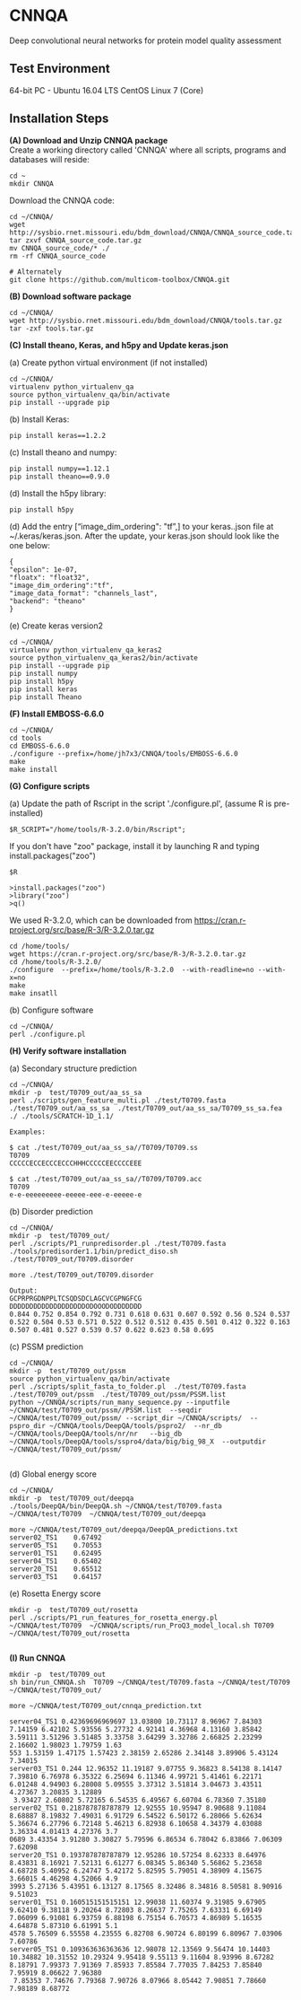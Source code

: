 # CNNQA
Deep convolutional neural networks for protein model quality assessment


Test Environment
--------------------------------------------------------------------------------------
64-bit PC - Ubuntu 16.04 LTS
CentOS Linux 7 (Core)

Installation Steps
--------------------------------------------------------------------------------------

**(A) Download and Unzip CNNQA package**  
Create a working directory called 'CNNQA' where all scripts, programs and databases will reside:
```
cd ~
mkdir CNNQA
```
Download the CNNQA code:
```
cd ~/CNNQA/
wget http://sysbio.rnet.missouri.edu/bdm_download/CNNQA/CNNQA_source_code.tar.gz
tar zxvf CNNQA_source_code.tar.gz
mv CNNQA_source_code/* ./
rm -rf CNNQA_source_code

# Alternately
git clone https://github.com/multicom-toolbox/CNNQA.git
```

**(B) Download software package**  
```
cd ~/CNNQA/  
wget http://sysbio.rnet.missouri.edu/bdm_download/CNNQA/tools.tar.gz
tar -zxf tools.tar.gz
```

**(C) Install theano, Keras, and h5py and Update keras.json**  


(a) Create python virtual environment (if not installed)
```
cd ~/CNNQA/  
virtualenv python_virtualenv_qa
source python_virtualenv_qa/bin/activate
pip install --upgrade pip
```

(b) Install Keras:
```
pip install keras==1.2.2
```

(c) Install theano and numpy: 
```
pip install numpy==1.12.1
pip install theano==0.9.0
```

(d) Install the h5py library:  
```
pip install h5py
```

(d) Add the entry [“image_dim_ordering": "tf”,] to your keras..json file at ~/.keras/keras.json. After the update, your keras.json should look like the one below:  
```
{
"epsilon": 1e-07,
"floatx": "float32",
"image_dim_ordering":"tf",
"image_data_format": "channels_last",
"backend": "theano"
}
```

(e) Create keras version2
```
cd ~/CNNQA/  
virtualenv python_virtualenv_qa_keras2
source python_virtualenv_qa_keras2/bin/activate
pip install --upgrade pip
pip install numpy
pip install h5py
pip install keras
pip install Theano
```

**(F) Install EMBOSS-6.6.0**  
```
cd ~/CNNQA/
cd tools
cd EMBOSS-6.6.0
./configure --prefix=/home/jh7x3/CNNQA/tools/EMBOSS-6.6.0
make
make install
```


**(G) Configure scripts**  

(a) Update the path of Rscript in the script './configure.pl', (assume R is pre-installed)
```
$R_SCRIPT="/home/tools/R-3.2.0/bin/Rscript";
```
If you don't have "zoo" package, install it by launching R and typing install.packages("zoo")

```
$R

>install.packages("zoo")
>library("zoo")
>q()
```
We used R-3.2.0, which can be downloaded from https://cran.r-project.org/src/base/R-3/R-3.2.0.tar.gz
```
cd /home/tools/
wget https://cran.r-project.org/src/base/R-3/R-3.2.0.tar.gz
cd /home/tools/R-3.2.0/
./configure  --prefix=/home/tools/R-3.2.0  --with-readline=no --with-x=no
make
make insatll
```

(b) Configure software

```
cd ~/CNNQA/ 
perl ./configure.pl
```

**(H) Verify software installation**  

(a) Secondary structure prediction
```
cd ~/CNNQA/  
mkdir -p  test/T0709_out/aa_ss_sa
perl ./scripts/gen_feature_multi.pl ./test/T0709.fasta   ./test/T0709_out/aa_ss_sa  ./test/T0709_out/aa_ss_sa/T0709_ss_sa.fea ./ ./tools/SCRATCH-1D_1.1/
```

```
Examples:

$ cat ./test/T0709_out/aa_ss_sa//T0709/T0709.ss
T0709
CCCCCECCECCCECCCHHHCCCCCEECCCCEEE

$ cat ./test/T0709_out/aa_ss_sa//T0709/T0709.acc
T0709
e-e-eeeeeeeee-eeeee-eee-e-eeeee-e
```

(b) Disorder prediction
```
cd ~/CNNQA/  
mkdir -p  test/T0709_out/
perl ./scripts/P1_runpredisorder.pl ./test/T0709.fasta ./tools/predisorder1.1/bin/predict_diso.sh ./test/T0709_out/T0709.disorder

more ./test/T0709_out/T0709.disorder

Output:
GCPRPRGDNPPLTCSQDSDCLAGCVCGPNGFCG
DDDDDDDDDDDDDDDDDDDODOOODODDDDDDD
0.844 0.752 0.854 0.792 0.731 0.618 0.631 0.607 0.592 0.56 0.524 0.537 0.522 0.504 0.53 0.571 0.522 0.512 0.512 0.435 0.501 0.412 0.322 0.163 0.507 0.481 0.527 0.539 0.57 0.622 0.623 0.58 0.695

```

(c) PSSM prediction
```
cd ~/CNNQA/  
mkdir -p  test/T0709_out/pssm
source python_virtualenv_qa/bin/activate
perl ./scripts/split_fasta_to_folder.pl  ./test/T0709.fasta  ./test/T0709_out/pssm  ./test/T0709_out/pssm/PSSM.list
python ~/CNNQA/scripts/run_many_sequence.py --inputfile ~/CNNQA/test/T0709_out/pssm//PSSM.list  --seqdir ~/CNNQA/test/T0709_out/pssm/ --script_dir ~/CNNQA/scripts/  --pspro_dir ~/CNNQA/tools/DeepQA/tools/pspro2/  --nr_db ~/CNNQA/tools/DeepQA/tools/nr/nr   --big_db ~/CNNQA/tools/DeepQA/tools/sspro4/data/big/big_98_X  --outputdir ~/CNNQA/test/T0709_out/pssm/
```

```

```
(d) Global energy score

```
cd ~/CNNQA/  
mkdir -p  test/T0709_out/deepqa
./tools/DeepQA/bin/DeepQA.sh ~/CNNQA/test/T0709.fasta ~/CNNQA/test/T0709  ~/CNNQA/test/T0709_out/deepqa

more ~/CNNQA/test/T0709_out/deepqa/DeepQA_predictions.txt 
server02_TS1	0.67492
server05_TS1	0.70553
server01_TS1	0.62495
server04_TS1	0.65402
server20_TS1	0.65512
server03_TS1	0.64157
```

(e) Rosetta Energy score
```
mkdir -p  test/T0709_out/rosetta
perl ./scripts/P1_run_features_for_rosetta_energy.pl ~/CNNQA/test/T0709  ~/CNNQA/scripts/run_ProQ3_model_local.sh T0709  ~/CNNQA/test/T0709_out/rosetta


```

**(I)  Run CNNQA**
```
mkdir -p  test/T0709_out
sh bin/run_CNNQA.sh  T0709 ~/CNNQA/test/T0709.fasta ~/CNNQA/test/T0709  ~/CNNQA/test/T0709_out/
```

```
more ~/CNNQA/test/T0709_out/cnnqa_prediction.txt

server04_TS1 0.42369696969697 13.03800 10.73117 8.96967 7.84303 7.14159 6.42102 5.93556 5.27732 4.92141 4.36968 4.13160 3.85842 3.59111 3.51296 3.51485 3.33758 3.64299 3.32786 2.66825 2.23299 2.16602 1.98023 1.79759 1.63
553 1.53159 1.47175 1.57423 2.38159 2.65286 2.34148 3.89906 5.43124 7.34015
server03_TS1 0.244 12.96352 11.19187 9.07755 9.36823 8.54138 8.14147 7.39810 6.76978 6.35322 6.25694 6.11346 4.99721 5.41461 6.22171 6.01248 4.94903 6.28008 5.09555 3.37312 3.51814 3.04673 3.43511 4.27367 3.20835 3.12889
 3.93427 2.60802 5.72165 6.54535 6.49567 6.60704 6.78360 7.35180
server02_TS1 0.218787878787879 12.92555 10.95947 8.90688 9.11084 8.68887 8.19832 7.49031 6.91729 6.54522 6.50172 6.28066 5.62634 5.36674 6.27796 6.72148 5.46213 6.82938 6.10658 4.34379 4.03088 3.36334 4.01413 4.27376 3.7
0689 3.43354 3.91280 3.30827 5.79596 6.86534 6.78042 6.83866 7.06309 7.62098
server20_TS1 0.193787878787879 12.95286 10.57254 8.62333 8.64976 8.43831 8.16921 7.52131 6.61277 6.08345 5.86340 5.56862 5.23658 4.68728 5.40952 6.24747 5.42172 5.82595 5.79051 4.38909 4.15675 3.66015 4.46298 4.52066 4.9
3993 5.27136 5.43951 6.13127 8.17565 8.32486 8.34816 8.50581 8.90916 9.51023
server01_TS1 0.160515151515151 12.99038 11.60374 9.31985 9.67905 9.62410 9.38118 9.20264 8.72803 8.26637 7.75265 7.63331 6.69149 7.06099 6.91081 6.93759 6.88198 6.75154 6.70573 4.86989 5.16535 4.64878 5.87310 6.61991 5.1
4578 5.76509 6.55558 4.23555 6.82708 6.90724 6.80199 6.80967 7.03906 7.60786
server05_TS1 0.109363636363636 12.98078 12.13569 9.56474 10.14403 10.34882 10.31552 10.29324 9.95418 9.55113 9.11604 8.93996 8.67282 8.18791 7.99373 7.91369 7.85933 7.85584 7.77035 7.84253 7.85840 7.95919 8.06622 7.96380
 7.85353 7.74676 7.79368 7.90726 8.07966 8.05442 7.90851 7.78660 7.98189 8.68772
```
